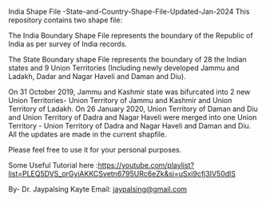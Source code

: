 India Shape File -State-and-Country-Shape-File-Updated-Jan-2024
This repository contains two shape file:

The India Boundary Shape File represents the boundary of the Republic of India as per survey of India records.

The State Boundary shape File represents the boundary of 28 the Indian states and 9 Union Territories (Including newly developed Jammu and Ladakh, Dadar and Nagar Haveli and Daman and Diu).

On 31 October 2019, Jammu and Kashmir state was bifurcated into 2 new Union Territories- Union Territory of Jammu and Kashmir and Union Territory of Ladakh. On 26 January 2020, Union Territory of Daman and Diu and Union Territory of Dadra and Nagar Haveli were merged into one Union Territory - Union Territory of Dadra and Nagar Haveli and Daman and Diu. All the updates are made in the current shapfile.

Please feel free to use it for your personal purposes.

Some Useful Tutorial here :https://youtube.com/playlist?list=PLEQ5DVS_orGyiAKKCSvetn6795URc6eZk&si=uSxi9cfj3IV50dlS

By- Dr. Jaypalsing Kayte Email: jaypalsing@gmail.com
